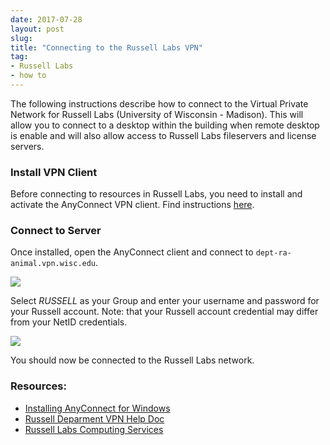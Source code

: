 ```yaml
---
date: 2017-07-28
layout: post
slug: 
title: "Connecting to the Russell Labs VPN"
tag:
- Russell Labs
- how to
---
```


The following instructions describe how to connect to the Virtual Private Network for Russell Labs (University of Wisconsin - Madison). This will allow you to connect to a desktop within the building when remote desktop is enable and will also allow access to Russell Labs fileservers and license servers.

### Install VPN Client
Before connecting to resources in Russell Labs, you need to install and activate the AnyConnect VPN client. Find instructions [here](https://kb.wisc.edu/helpdesk/search.php?q=install+WiscVPN&cat=0).

### Connect to Server

Once installed, open the AnyConnect client and connect to ```dept-ra-animal.vpn.wisc.edu```.

[![](http://i.imgur.com/L3Uekqd.png)](http://i.imgur.com/L3Uekqd.png)

Select *RUSSELL* as your Group and enter your username and password for your Russell account. Note: that your Russell account credential may differ from your NetID credentials.

[![](http://i.imgur.com/iOX0wOO.png)](http://i.imgur.com/iOX0wOO.png)

You should now be connected to the Russell Labs network.

### Resources:
- [Installing AnyConnect for Windows](https://kb.wisc.edu/helpdesk/page.php?id=11997)
- [Russell Deparment VPN Help Doc](http://labs.russell.wisc.edu/hub/files/2013/10/WiscVPN_to_Dept_VPN_Win_7.pdf)
- [Russell Labs Computing Services](http://labs.russell.wisc.edu/hub/computing-services/)